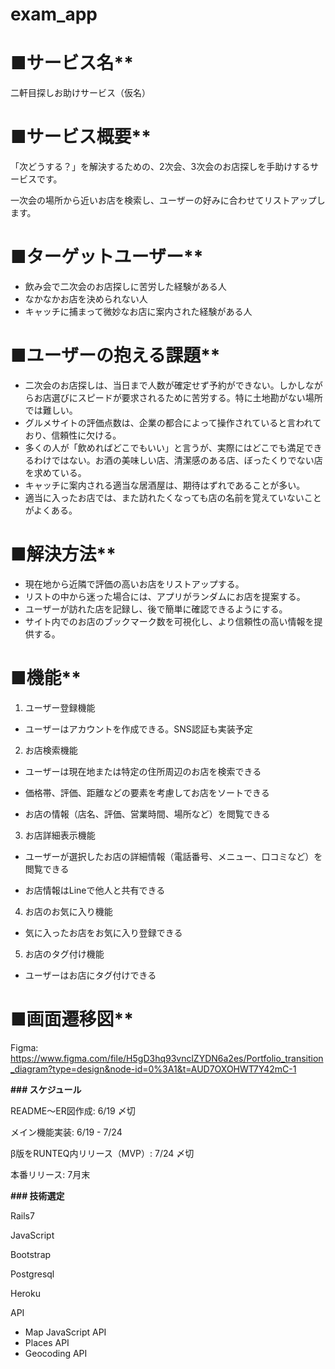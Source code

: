 # exam_app

# **■サービス名****

二軒目探しお助けサービス（仮名）

# **■サービス概要****

「次どうする？」を解決するための、2次会、3次会のお店探しを手助けするサービスです。

一次会の場所から近いお店を検索し、ユーザーの好みに合わせてリストアップします。


# **■ターゲットユーザー****


- 飲み会で二次会のお店探しに苦労した経験がある人
- なかなかお店を決められない人
- キャッチに捕まって微妙なお店に案内された経験がある人


# **■ユーザーの抱える課題****

- 二次会のお店探しは、当日まで人数が確定せず予約ができない。しかしながらお店選びにスピードが要求されるために苦労する。特に土地勘がない場所では難しい。
- グルメサイトの評価点数は、企業の都合によって操作されていると言われており、信頼性に欠ける。
- 多くの人が「飲めればどこでもいい」と言うが、実際にはどこでも満足できるわけではない。お酒の美味しい店、清潔感のある店、ぼったくりでない店を求めている。
- キャッチに案内される適当な居酒屋は、期待はずれであることが多い。
- 適当に入ったお店では、また訪れたくなっても店の名前を覚えていないことがよくある。


# **■解決方法****

- 現在地から近隣で評価の高いお店をリストアップする。
- リストの中から迷った場合には、アプリがランダムにお店を提案する。
- ユーザーが訪れた店を記録し、後で簡単に確認できるようにする。
- サイト内でのお店のブックマーク数を可視化し、より信頼性の高い情報を提供する。


# **■機能****

1. ユーザー登録機能

- ユーザーはアカウントを作成できる。SNS認証も実装予定

2. お店検索機能

- ユーザーは現在地または特定の住所周辺のお店を検索できる

- 価格帯、評価、距離などの要素を考慮してお店をソートできる

- お店の情報（店名、評価、営業時間、場所など）を閲覧できる

3. お店詳細表示機能

- ユーザーが選択したお店の詳細情報（電話番号、メニュー、口コミなど）を閲覧できる

- お店情報はLineで他人と共有できる

4. お店のお気に入り機能

- 気に入ったお店をお気に入り登録できる

5. お店のタグ付け機能

- ユーザーはお店にタグ付けできる

# **■画面遷移図****
Figma:
https://www.figma.com/file/H5gD3hq93vnclZYDN6a2es/Portfolio_transition_diagram?type=design&node-id=0%3A1&t=AUD7OXOHWT7Y42mC-1

**### スケジュール**

README〜ER図作成: 6/19 〆切

メイン機能実装: 6/19 - 7/24

β版をRUNTEQ内リリース（MVP）: 7/24 〆切

本番リリース: 7月末

**### 技術選定**

Rails7

JavaScript

Bootstrap

Postgresql

Heroku

API

- Map JavaScript API
- Places API
- Geocoding API